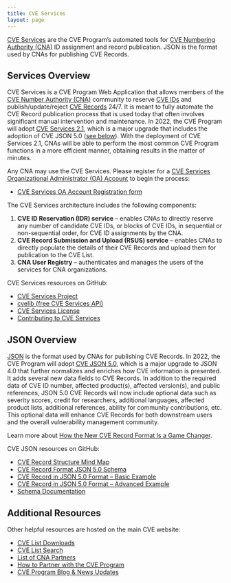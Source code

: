 ```yaml
---
title: CVE Services
layout: page
---
```


[CVE Services](https://github.com/CVEProject/cve-services) are the CVE Program’s automated tools for [CVE Numbering Authority (CNA)](https://www.cve.org/ProgramOrganization/CNAs) ID assignment and record publication. JSON is the format used by CNAs for publishing CVE Records.

## Services Overview

CVE Services is a CVE Program Web Application that allows members of the [CVE Number Authority (CNA)](https://www.cve.org/PartnerInformation/Partner#CNA) community to reserve [CVE IDs](https://www.cve.org/ResourcesSupport/Glossary?activeTerm=glossaryCVEID) and publish/update/reject [CVE Records](https://www.cve.org/ResourcesSupport/Glossary?activeTerm=glossaryRecord) 24/7. It is meant to fully automate the CVE Record publication process that is used today that often involves significant manual intervention and maintenance. In 2022, the CVE Program will adopt [CVE Services 2.1](https://github.com/CVEProject/cve-services#project), which is a major upgrade that includes the adoption of CVE JSON 5.0 ([see below](https://cveproject.github.io/automation-cve-services#json-overview)). With the deployment of CVE Services 2.1, CNAs will be able to perform the most common CVE Program functions in a more efficient manner, obtaining results in the matter of minutes. 

Any CNA may use the CVE Services. Please register for a [CVE Services Organizational Administrator (OA) Account](https://forms.monday.com/forms/03132d0646401f5d10d06c60e25444a1?r=use1) to begin the process:

* [CVE Services OA Account Registration form](https://forms.monday.com/forms/03132d0646401f5d10d06c60e25444a1?r=use1)

The CVE Services architecture includes the following components: 

<ol>
  <li><strong>CVE ID Reservation (IDR) service</strong> – enables CNAs to directly reserve any number of candidate CVE IDs, or blocks of CVE IDs, in sequential or non-sequential order, for CVE ID assignments by the CNA.</li>
  <li><strong>CVE Record Submission and Upload (RSUS) service</strong> – enables CNAs to directly populate the details of their CVE Records and upload them for publication to the CVE List.</li>
  <li><strong>CNA User Registry</strong> – authenticates and manages the users of the services for CNA organizations.</li>
</ol>
  
CVE Services resources on GitHub: 
  
* [CVE Services Project](https://github.com/CVEProject/cve-services#project)
* [cvelib (free CVE Services API)](https://github.com/RedHatProductSecurity/cvelib)
* [CVE Services License](https://github.com/CVEProject/cve-services/blob/dev/LICENSE)
* [Contributing to CVE Services](https://github.com/CVEProject/cve-services/blob/dev/CONTRIBUTING.md)

## JSON Overview

[JSON](https://json-schema.org/) is the format used by CNAs for publishing CVE Records. In 2022, the CVE Program will adopt [CVE JSON 5.0](https://github.com/CVEProject/cve-schema/blob/master/schema/v5.0/CVE_JSON_5.0_schema.json), which is a major upgrade to JSON 4.0 that further normalizes and enriches how CVE information is presented. It adds several new data fields to CVE Records. In addition to the required data of CVE ID number, affected product(s), affected version(s), and public references, JSON 5.0 CVE Records will now include optional data such as severity scores, credit for researchers, additional languages, affected product lists, additional references, ability for community contributions, etc. This optional data will enhance CVE Records for both downstream users and the overall vulnerability management community. 

Learn more about [How the New CVE Record Format Is a Game Changer](https://www.cve.org/Media/News/item/podcast/2021/07/13/How-the-New-CVE-Record).

CVE JSON resources on GitHub: 

* [CVE Record Structure Mind Map](https://cveproject.github.io/cve-schema/schema/v5.0/docs/mindmap.html)
* [CVE Record Format JSON 5.0 Schema](https://github.com/CVEProject/cve-schema/blob/master/schema/v5.0/CVE_JSON_5.0_schema.json)
* [CVE Record in JSON 5.0 Format – Basic Example](https://github.com/cveproject/cve-schema/blob/master/schema/v5.0/docs/basic-example.json)
* [CVE Record in JSON 5.0 Format – Advanced Example](https://github.com/cveproject/cve-schema/blob/master/schema/v5.0/docs/advanced-example.json)
* [Schema Documentation](https://cveproject.github.io/cve-schema/schema/v5.0/docs/)

## Additional Resources

Other helpful resources are hosted on the main CVE website:

* [CVE List Downloads](https://www.cve.org/Downloads)
* [CVE List Search](https://www.cve.org/)
* [List of CNA Partners](https://www.cve.org/PartnerInformation/ListofPartners)
* [How to Partner with the CVE Program](https://www.cve.org/PartnerInformation/Partner#HowToBecomeAPartner)
* [CVE Program Blog & News Updates](https://www.cve.org/Media/News/AllNews)
